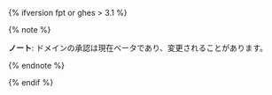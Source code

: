 {% ifversion fpt or ghes > 3.1 %}

{% note %}

**ノート**: ドメインの承認は現在ベータであり、変更されることがあります。

{% endnote %}

{% endif %}
